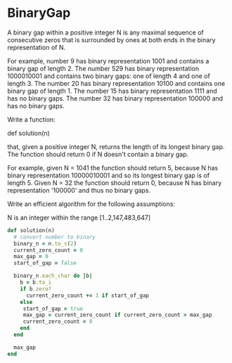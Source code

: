 # BinaryGap
A binary gap within a positive integer N is any maximal sequence of consecutive zeros that is surrounded by ones at both ends in the binary representation of N.

For example, number 9 has binary representation 1001 and contains a binary gap of length 2. The number 529 has binary representation 1000010001 and contains two binary gaps: one of length 4 and one of length 3. The number 20 has binary representation 10100 and contains one binary gap of length 1. The number 15 has binary representation 1111 and has no binary gaps. The number 32 has binary representation 100000 and has no binary gaps.

Write a function:

def solution(n)

that, given a positive integer N, returns the length of its longest binary gap. The function should return 0 if N doesn't contain a binary gap.

For example, given N = 1041 the function should return 5, because N has binary representation 10000010001 and so its longest binary gap is of length 5. Given N = 32 the function should return 0, because N has binary representation '100000' and thus no binary gaps.

Write an efficient algorithm for the following assumptions:

N is an integer within the range [1..2,147,483,647]

```ruby
def solution(n)
  # convert number to binary
  binary_n = n.to_s(2)
  current_zero_count = 0
  max_gap = 0
  start_of_gap = false

  binary_n.each_char do |b|
    b = b.to_i
    if b.zero?
      current_zero_count += 1 if start_of_gap
    else
     start_of_gap = true
     max_gap = current_zero_count if current_zero_count > max_gap
     current_zero_count = 0
    end
  end

  max_gap
end
```